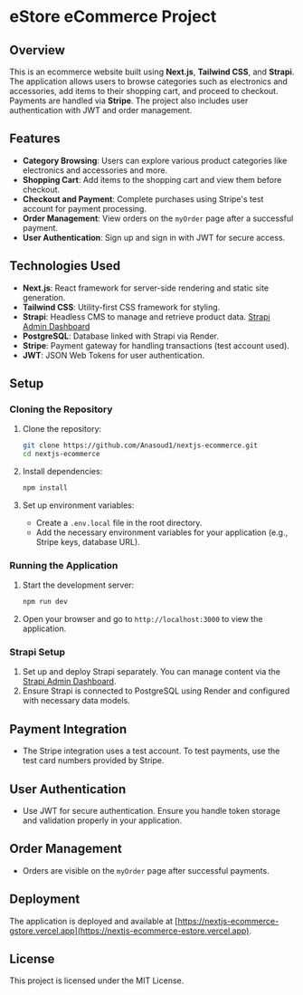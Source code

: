 # eStore eCommerce Project

## Overview

This is an ecommerce website built using **Next.js**, **Tailwind CSS**, and **Strapi**. The application allows users to browse categories such as electronics and accessories, add items to their shopping cart, and proceed to checkout. Payments are handled via **Stripe**. The project also includes user authentication with JWT and order management.

## Features

- **Category Browsing**: Users can explore various product categories like electronics and accessories and more.
- **Shopping Cart**: Add items to the shopping cart and view them before checkout.
- **Checkout and Payment**: Complete purchases using Stripe's test account for payment processing.
- **Order Management**: View orders on the `myOrder` page after a successful payment.
- **User Authentication**: Sign up and sign in with JWT for secure access.

## Technologies Used

- **Next.js**: React framework for server-side rendering and static site generation.
- **Tailwind CSS**: Utility-first CSS framework for styling.
- **Strapi**: Headless CMS to manage and retrieve product data. [Strapi Admin Dashboard](https://strapi-ecommerce-store.onrender.com/admin/)
- **PostgreSQL**: Database linked with Strapi via Render.
- **Stripe**: Payment gateway for handling transactions (test account used).
- **JWT**: JSON Web Tokens for user authentication.

## Setup

### Cloning the Repository

1. Clone the repository:
    ```bash
    git clone https://github.com/Anasoud1/nextjs-ecommerce.git
    cd nextjs-ecommerce
    ```

2. Install dependencies:
    ```bash
    npm install
    ```

3. Set up environment variables:
    - Create a `.env.local` file in the root directory.
    - Add the necessary environment variables for your application (e.g., Stripe keys, database URL).

### Running the Application

1. Start the development server:
    ```bash
    npm run dev
    ```

2. Open your browser and go to `http://localhost:3000` to view the application.

### Strapi Setup

1. Set up and deploy Strapi separately. You can manage content via the [Strapi Admin Dashboard](https://strapi-ecommerce-store.onrender.com/admin/).
2. Ensure Strapi is connected to PostgreSQL using Render and configured with necessary data models.

## Payment Integration

- The Stripe integration uses a test account. To test payments, use the test card numbers provided by Stripe.

## User Authentication

- Use JWT for secure authentication. Ensure you handle token storage and validation properly in your application.

## Order Management

- Orders are visible on the `myOrder` page after successful payments.

## Deployment

The application is deployed and available at [https://nextjs-ecommerce-gstore.vercel.app](https://nextjs-ecommerce-estore.vercel.app).

## License

This project is licensed under the MIT License.
